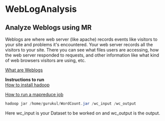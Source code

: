 # WebLogAnalysis
## Analyze Weblogs using MR
Weblogs are where web server (like apache) records events like visitors to your site and problems it's
encountered. Your web server records all the visitors to your site. There you can see what files users are
accessing, how the web
server responded to requests, and other information like what kind of web
browsers visitors are using, etc.

[What are Weblogs](https://youtu.be/fo3qnkAnZX4)


**Instructions to run**    
<Install Hadoop on your system>
[How to install hadoop](https://youtu.be/RLfTzlao6RY)

<Create a project>
<Add External Libraries of hadoop jar>
<Create Mapper, Reducer and Driver class>
<Use the code in the correct class>

[How to run a mapreduce job](https://projectgurukul.org/create-hadoop-mapreduce-project-eclipse/)

```Java
hadoop jar /home/gurukul/WordCount.jar /wc_input /wc_output
```
Here wc_input is your Dataset to be worked on and wc_output is the output.            
